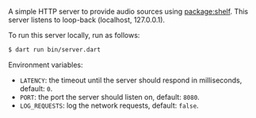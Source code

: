 A simple HTTP server to provide audio sources using [package:shelf](https://pub.dev/packages/shelf).
This server listens to loop-back (localhost, 127.0.0.1).

To run this server locally, run as follows:

```bash
$ dart run bin/server.dart
```

Environment variables:

- `LATENCY`: the timeout until the server should respond in milliseconds, default: `0`.
- `PORT`: the port the server should listen on, default: `8080`.
- `LOG_REQUESTS`: log the network requests, default: `false`.
